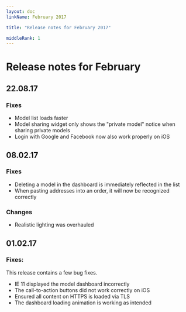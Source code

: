```yaml
---
layout: doc
linkName: February 2017

title: "Release notes for February 2017"

middleRank: 1
---
```

# Release notes for February

## 22.08.17

### Fixes

* Model list loads faster
* Model sharing widget only shows the "private model" notice when sharing private models
* Login with Google and Facebook now also work properly on iOS

## 08.02.17

### Fixes

* Deleting a model in the dashboard is immediately reflected in the list
* When pasting addresses into an order, it will now be recognized correctly

### Changes

* Realistic lighting was overhauled

## 01.02.17

### Fixes:

This release contains a few bug fixes.

* IE 11 displayed the model dashboard incorrectly
* The call-to-action buttons did not work correctly on iOS
* Ensured all content on HTTPS is loaded via TLS
* The dashboard loading animation is working as intended
